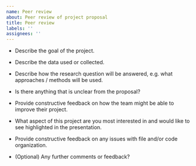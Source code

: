 ```yaml
---
name: Peer review
about: Peer review of project proposal
title: Peer review
labels: ''
assignees: ''
---
```


- Describe the goal of the project.



- Describe the data used or collected.



- Describe how the research question will be answered, e.g. what approaches / methods will be used.



- Is there anything that is unclear from the proposal?



- Provide constructive feedback on how the team might be able to improve their project.



- What aspect of this project are you most interested in and would like to see highlighted in the presentation.



- Provide constructive feedback on any issues with file and/or code organization.



- (Optional) Any further comments or feedback?



